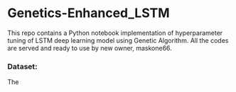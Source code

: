 # Genetics-Enhanced_LSTM
This repo contains a Python notebook implementation of hyperparameter tuning of LSTM deep learning model using Genetic Algorithm. All the codes are served and ready to use by new owner, maskone66.

### Dataset:
   The